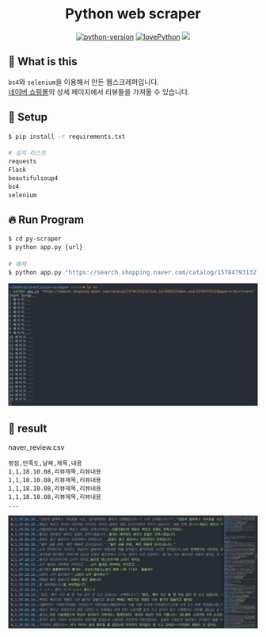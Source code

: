 <h1 align="center">
    Python web scraper
</h1>

<p align="center">
    <a href="https://img.shields.io">
        <img alt="python-version" src="https://img.shields.io/badge/python%20version-3.8.2-blue"></a>
    <a href="https://img.shields.io">
        <img alt="lovePython" src="https://img.shields.io/badge/love%20python%3F-yes%20%F0%9F%94%A5-red"></a>
    <a href="https://hits.seeyoufarm.com"><img src="https://hits.seeyoufarm.com/api/count/incr/badge.svg?url=https%3A%2F%2Fgithub.com%2FMinsoo-web%2Fpy-scraper&count_bg=%233D6BC8&title_bg=%23555555&icon=&icon_color=%23E7E7E7&title=today&edge_flat=false"/></a>
</p>

## 🚀 What is this

`bs4`와 `selenium`을 이용해서 만든 웹스크레퍼입니다.  
[네이버 쇼핑몰](https://shopping.naver.com/)의 상세 페이지에서 리뷰들을 가져올 수 있습니다.

## 🍿 Setup

```bash
$ pip install -r requirements.txt

# 설치 리스트
requests
Flask
beautifulsoup4
bs4
selenium
```

## 🔥 Run Program

```bash
$ cd py-scraper
$ python app.py {url}

# 예제
$ python app.py "https://search.shopping.naver.com/catalog/15784793132?cat_id=50002334&nv_mid=15784793132&query=jbl+free+x"
```

![실행 화면](./images/run.png)

## 👀 result

naver_review.csv

```csv
평점,만족도,날짜,제목,내용
1,1,18.10.08,리뷰제목,리뷰내용
1,1,18.10.08,리뷰제목,리뷰내용
1,1,18.10.08,리뷰제목,리뷰내용
1,1,18.10.08,리뷰제목,리뷰내용
...
```

![실행 화면](./images/result.png)
